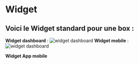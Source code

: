 # Widget

## Voici le **Widget standard** pour une box :


**Widget dashboard** :
![widget dashboard](https://limad.github.io/plugins-docs/plugin-sfrBox/images/sfrBox_screenshot6.PNG)
**Widget mobile** :
![widget dashboard](https://limad.github.io/plugins-docs/plugin-sfrBox/images/sfrBox_screenshot7.PNG)

**Widget App mobile**
